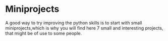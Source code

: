 # Miniprojects
A good way to try improving the python skills is to start with small miniprojects,which is why you will find here 7 small and interesting projects, that might be of use to some people.

